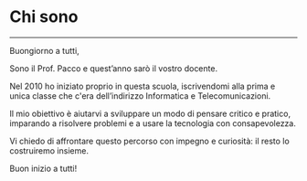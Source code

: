 # Chi sono
---
Buongiorno a tutti,

Sono il Prof. Pacco e quest’anno sarò il vostro docente.

Nel 2010 ho iniziato proprio in questa scuola, iscrivendomi alla prima e unica classe che c'era dell’indirizzo Informatica e Telecomunicazioni.

Il mio obiettivo è aiutarvi a sviluppare un modo di pensare critico e pratico, imparando a risolvere problemi e a usare la tecnologia con consapevolezza.

Vi chiedo di affrontare questo percorso con impegno e curiosità: il resto lo costruiremo insieme.

Buon inizio a tutti!